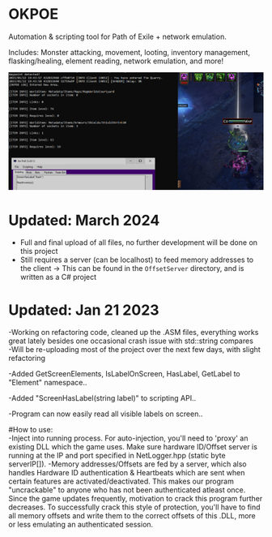 # OKPOE
Automation &amp; scripting tool for Path of Exile + network emulation. 

Includes: Monster attacking, movement, looting, inventory management, flasking/healing, element reading, network emulation, and more!

![Alt text](gopoe.PNG?raw=true "Sample")  

# Updated: March 2024  
- Full and final upload of all files, no further development will be done on this project
- Still requires a server (can be localhost) to feed memory addresses to the client -> This can be found in the `OffsetServer` directory, and is written as a C# project

# Updated: Jan 21 2023  
-Working on refactoring code, cleaned up the .ASM files, everything works great lately besides one occasional crash issue with std::string compares  
-Will be re-uploading most of the project over the next few days, with slight refactoring

-Added GetScreenElements, IsLabelOnScreen, HasLabel, GetLabel to "Element" namespace..

-Added "ScreenHasLabel(string label)" to scripting API..  

-Program can now easily read all visible labels on screen..  

#How to use:  
-Inject into running process. For auto-injection, you'll need to 'proxy' an existing DLL which the game uses. Make sure hardware ID/Offset server is running at the IP and port specified in NetLogger.hpp (static byte serverIP[]). 
-Memory addresses/Offsets are fed by a server, which also handles Hardware ID authentication & Heartbeats which are sent when certain features are activated/deactivated. This makes our program "uncrackable" to anyone who has not been authenticated atleast once. Since the game updates frequently, motivation to crack this program further decreases. To successfully crack this style of protection, you'll have to find all memory offsets and write them to the correct offsets of this .DLL, more or less emulating an authenticated session.
